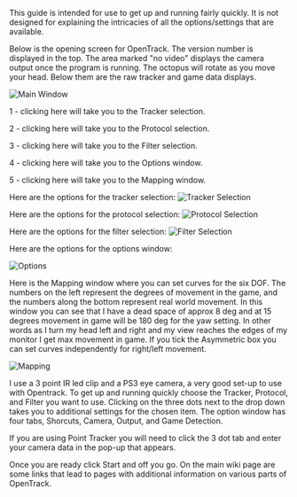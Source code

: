 This guide is intended for use to get up and running fairly quickly. It is not designed for explaining the intricacies of all the options/settings that are available.

Below is the opening screen for OpenTrack. The version number is displayed in the top. The area marked "no video" displays the camera output once the program is running. The octopus will rotate as you move your head. Below them are the raw tracker and game data displays. 

![Main Window](https://www.dropbox.com/s/6oe8p7zcvytu25j/mainscreen.png?dl=1)

1 - clicking here will take you to the Tracker selection.

2 - clicking here will take you to the Protocol selection.

3 - clicking here will take you to the Filter selection.

4 - clicking here will take you to the Options window.

5 - clicking here will take you to the Mapping window.

Here are the options for the tracker selection:
![Tracker Selection](https://www.dropbox.com/s/c5saj261sg3j3wy/tracker%20selection.png?dl=1)

Here are the options for the protocol selection:
![Protocol Selection](https://www.dropbox.com/s/03z9cla0jj59y62/protocol%20selection.png?dl=1)


Here are the options for the filter selection:
![Filter Selection](https://www.dropbox.com/s/ezgmk3krds6cfkr/filter%20selection.png?dl=1)

Here are the options for the options window:

![Options](https://www.dropbox.com/s/9ur7l0udhyuaf71/option%20screen.png?dl=1)


Here is the Mapping window where you can set curves for the six DOF. The numbers on the left represent the degrees of movement in the game, and the numbers along the bottom represent real world movement. In this window you can see that I have a dead space of approx 8 deg and at 15 degrees movement in game will be 180 deg for the yaw setting. In other words as I turn my head left and right and my view reaches the edges of my monitor I get max movement in game. If you tick the Asymmetric box you can set curves independently for right/left movement.

![Mapping](https://www.dropbox.com/s/dhwdy1ggyqhs3n6/mapping%20screen.png?dl=1)

I use a 3 point IR led clip and a PS3 eye camera, a very good set-up to use with Opentrack. To get up and running quickly choose the Tracker, Protocol, and Filter you want to use. Clicking on the three dots next to the drop down takes you to additional settings for the chosen item. The option window has four tabs, Shorcuts, Camera, Output, and Game Detection.

If you are using Point Tracker you will need to click the 3 dot tab and enter your camera data in the pop-up that appears.

Once you are ready click Start and off you go. On the main wiki page are some links that lead to pages with additional information on various parts of OpenTrack.
